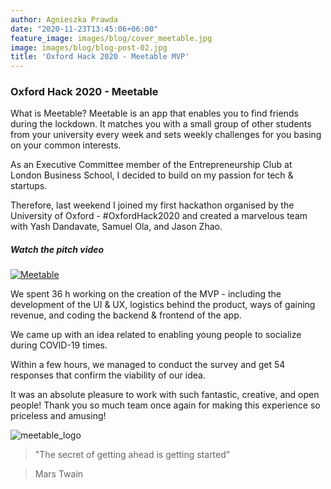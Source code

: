 ```yaml
---
author: Agnieszka Prawda
date: "2020-11-23T13:45:06+06:00"
feature_image: images/blog/cover_meetable.jpg
image: images/blog/blog-post-02.jpg
title: 'Oxford Hack 2020 - Meetable MVP'
---
```

### Oxford Hack 2020 - Meetable

What is Meetable?
Meetable is an app that enables you to find friends during the lockdown. It matches you with a small group of other students from your university every week and sets weekly challenges for you basing on your common interests.



As an Executive Committee member of the Entrepreneurship Club at London Business School, I decided to build on my passion for tech & startups.

Therefore, last weekend I joined my first hackathon organised by the University of Oxford - #OxfordHack2020 and created a marvelous team with Yash Dandavate, Samuel Ola, and Jason Zhao.

##### Watch the pitch video

[![Meetable](https://img.youtube.com/vi/4A4NiSxpHXk/hqdefault.jpg)](https://youtu.be/4A4NiSxpHXk)


We spent 36 h working on the creation of the MVP - including the development of the UI & UX, logistics behind the product, ways of gaining revenue, and coding the backend & frontend of the app.

We came up with an idea related to enabling young people to socialize during COVID-19 times.

Within a few hours, we managed to conduct the survey and get 54 responses that confirm the viability of our idea.

It was an absolute pleasure to work with such fantastic, creative, and open people! Thank you so much team once again for making this experience so priceless and amusing!

![meetable_logo](/images/blog/blog_post_01.jpg)

> "The secret of getting ahead is getting started"


> Mars Twain

